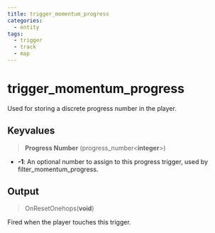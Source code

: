 ```yaml
---
title: trigger_momentum_progress
categories:
  - entity
tags:
  - trigger
  - track
  - map
---
```


# trigger_momentum_progress

Used for storing a discrete progress number in the player.

## Keyvalues

> **Progress Number** (progress_number&lt;**integer**&gt;)

- **-1**: An optional number to assign to this progress trigger, used by filter_momentum_progress.

## Output

> OnResetOnehops(**void**)

Fired when the player touches this trigger.
